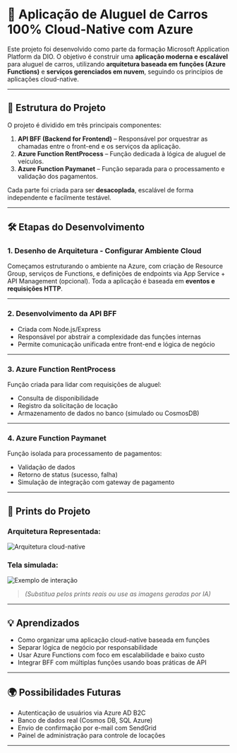 # 🚗 Aplicação de Aluguel de Carros 100% Cloud-Native com Azure

Este projeto foi desenvolvido como parte da formação Microsoft Application Platform da DIO. O objetivo é construir uma **aplicação moderna e escalável** para aluguel de carros, utilizando **arquitetura baseada em funções (Azure Functions)** e **serviços gerenciados em nuvem**, seguindo os princípios de aplicações cloud-native.

---

## 🧱 Estrutura do Projeto

O projeto é dividido em três principais componentes:

1. **API BFF (Backend for Frontend)** – Responsável por orquestrar as chamadas entre o front-end e os serviços da aplicação.
2. **Azure Function RentProcess** – Função dedicada à lógica de aluguel de veículos.
3. **Azure Function Paymanet** – Função separada para o processamento e validação dos pagamentos.

Cada parte foi criada para ser **desacoplada**, escalável de forma independente e facilmente testável.

---

## 🛠️ Etapas do Desenvolvimento

### 1. Desenho de Arquitetura - Configurar Ambiente Cloud

Começamos estruturando o ambiente na Azure, com criação de Resource Group, serviços de Functions, e definições de endpoints via App Service + API Management (opcional). Toda a aplicação é baseada em **eventos e requisições HTTP**.

---

### 2. Desenvolvimento da API BFF

- Criada com Node.js/Express
- Responsável por abstrair a complexidade das funções internas
- Permite comunicação unificada entre front-end e lógica de negócio

---

### 3. Azure Function RentProcess

Função criada para lidar com requisições de aluguel:
- Consulta de disponibilidade
- Registro da solicitação de locação
- Armazenamento de dados no banco (simulado ou CosmosDB)

---

### 4. Azure Function Paymanet

Função isolada para processamento de pagamentos:
- Validação de dados
- Retorno de status (sucesso, falha)
- Simulação de integração com gateway de pagamento

---

## 📸 Prints do Projeto

### Arquitetura Representada:
![Arquitetura cloud-native](https://user-images.githubusercontent.com/your-cloud-native-diagram.png)

### Tela simulada:
![Exemplo de interação](https://user-images.githubusercontent.com/your-car-rent-ui-simulation.png)

> *(Substitua pelos prints reais ou use as imagens geradas por IA)*

---

## 💡 Aprendizados

- Como organizar uma aplicação cloud-native baseada em funções
- Separar lógica de negócio por responsabilidade
- Usar Azure Functions com foco em escalabilidade e baixo custo
- Integrar BFF com múltiplas funções usando boas práticas de API

---

## 🌍 Possibilidades Futuras

- Autenticação de usuários via Azure AD B2C
- Banco de dados real (Cosmos DB, SQL Azure)
- Envio de confirmação por e-mail com SendGrid
- Painel de administração para controle de locações

---

